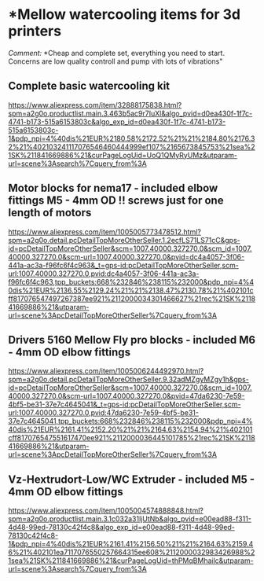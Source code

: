 # *Mellow watercooling items for 3d printers

*Comment:* *Cheap and complete set, everything you need to start. Concerns are low quality controll and pump vith lots of vibrations"

## Complete basic watercooling kit

https://www.aliexpress.com/item/32888175838.html?spm=a2g0o.productlist.main.3.463b5ac9r7IuXl&algo_pvid=d0ea430f-1f7c-4741-b173-515a6153803c&algo_exp_id=d0ea430f-1f7c-4741-b173-515a6153803c-1&pdp_npi=4%40dis%21EUR%2180.58%2172.52%21%21%2184.80%2176.32%21%402103241117076546460444999ef107%2165673845753%21sea%21SK%211841669886%21&curPageLogUid=UoQ1QMyRyUMz&utparam-url=scene%3Asearch%7Cquery_from%3A

## Motor blocks for nema17 - included elbow fittings M5 - 4mm OD !! screws just for one length of motors

https://www.aliexpress.com/item/1005005773478512.html?spm=a2g0o.detail.pcDetailTopMoreOtherSeller.1.2ecfLS71LS71cC&gps-id=pcDetailTopMoreOtherSeller&scm=1007.40000.327270.0&scm_id=1007.40000.327270.0&scm-url=1007.40000.327270.0&pvid=dc4a4057-3f06-441a-ac3a-f96fc6f4c963&_t=gps-id:pcDetailTopMoreOtherSeller,scm-url:1007.40000.327270.0,pvid:dc4a4057-3f06-441a-ac3a-f96fc6f4c963,tpp_buckets:668%232846%238115%232000&pdp_npi=4%40dis%21EUR%2136.55%2129.24%21%21%2138.47%2130.78%21%402101cff817076547497267387ee921%2112000034301466627%21rec%21SK%211841669886%21&utparam-url=scene%3ApcDetailTopMoreOtherSeller%7Cquery_from%3A

## Drivers 5160 Mellow Fly pro blocks - included M6 - 4mm OD elbow fittings

https://www.aliexpress.com/item/1005006244492970.html?spm=a2g0o.detail.pcDetailTopMoreOtherSeller.9.32adMZgyMZgy1h&gps-id=pcDetailTopMoreOtherSeller&scm=1007.40000.327270.0&scm_id=1007.40000.327270.0&scm-url=1007.40000.327270.0&pvid=47da6230-7e59-4bf5-be31-37e7c4645041&_t=gps-id:pcDetailTopMoreOtherSeller,scm-url:1007.40000.327270.0,pvid:47da6230-7e59-4bf5-be31-37e7c4645041,tpp_buckets:668%232846%238115%232000&pdp_npi=4%40dis%21EUR%2161.41%2152.20%21%21%2164.63%2154.94%21%402101cff817076547551617470ee921%2112000036445101785%21rec%21SK%211841669886%21&utparam-url=scene%3ApcDetailTopMoreOtherSeller%7Cquery_from%3A

## Vz-Hextrudort-Low/WC Extruder - included M5 - 4mm OD elbow fittings

https://www.aliexpress.com/item/1005004574888848.html?spm=a2g0o.productlist.main.3.1c032a31ljUtNb&algo_pvid=e00ead88-f311-4d48-99ed-78130c42f4c8&algo_exp_id=e00ead88-f311-4d48-99ed-78130c42f4c8-1&pdp_npi=4%40dis%21EUR%2161.41%2156.50%21%21%2164.63%2159.46%21%402101ea7117076550257664315ee608%2112000032983426988%21sea%21SK%211841669886%21&curPageLogUid=thPMqBMhailc&utparam-url=scene%3Asearch%7Cquery_from%3A

